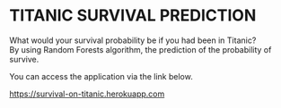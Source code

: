 # TITANIC SURVIVAL PREDICTION <br>
What would your survival probability be if you had been in Titanic? <br>
By using Random Forests algorithm, the prediction of the probability of survive.

You can access the application via the link below.

https://survival-on-titanic.herokuapp.com 
